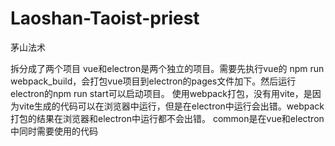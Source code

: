 # Laoshan-Taoist-priest
茅山法术

拆分成了两个项目
vue和electron是两个独立的项目。需要先执行vue的 npm run webpack_build，会打包vue项目到electron的pages文件加下。然后运行electron的npm run start可以启动项目。
使用webpack打包，没有用vite，是因为vite生成的代码可以在浏览器中运行，但是在electron中运行会出错。webpack打包的结果在浏览器和electron中运行都不会出错。
common是在vue和electron中同时需要使用的代码
